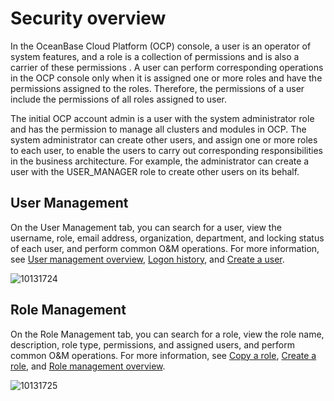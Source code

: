 Security overview 
======================================

In the OceanBase Cloud Platform (OCP) console, a user is an operator of system features, and a role is a collection of permissions and is also a carrier of these permissions . A user can perform corresponding operations in the OCP console only when it is assigned one or more roles and have the permissions assigned to the roles. Therefore, the permissions of a user include the permissions of all roles assigned to user. 

The initial OCP account admin is a user with the system administrator role and has the permission to manage all clusters and modules in OCP. The system administrator can create other users, and assign one or more roles to each user, to enable the users to carry out corresponding responsibilities in the business architecture. For example, the administrator can create a user with the USER_MANAGER role to create other users on its behalf. 

User Management 
------------------------------------

On the User Management tab, you can search for a user, view the username, role, email address, organization, department, and locking status of each user, and perform common O\&M operations. For more information, see [User management overview](t2009363.md#topic-2009363), [Logon history](../../10.using-system-management/11.logon-history.md), and [Create a user](../../10.using-system-management/5.create-user.md).

![10131724](https://help-static-aliyun-doc.aliyuncs.com/assets/img/en-US/0024306461/p338447.png)

Role Management 
------------------------------------

On the Role Management tab, you can search for a role, view the role name, description, role type, permissions, and assigned users, and perform common O\&M operations. For more information, see [Copy a role](../../10.using-system-management/4.copy-role.md), [Create a role](../../10.using-system-management/2.create-role.md), and [Role management overview](t2009368.md#topic-2009368).

![10131725](https://help-static-aliyun-doc.aliyuncs.com/assets/img/en-US/0024306461/p338448.png)
